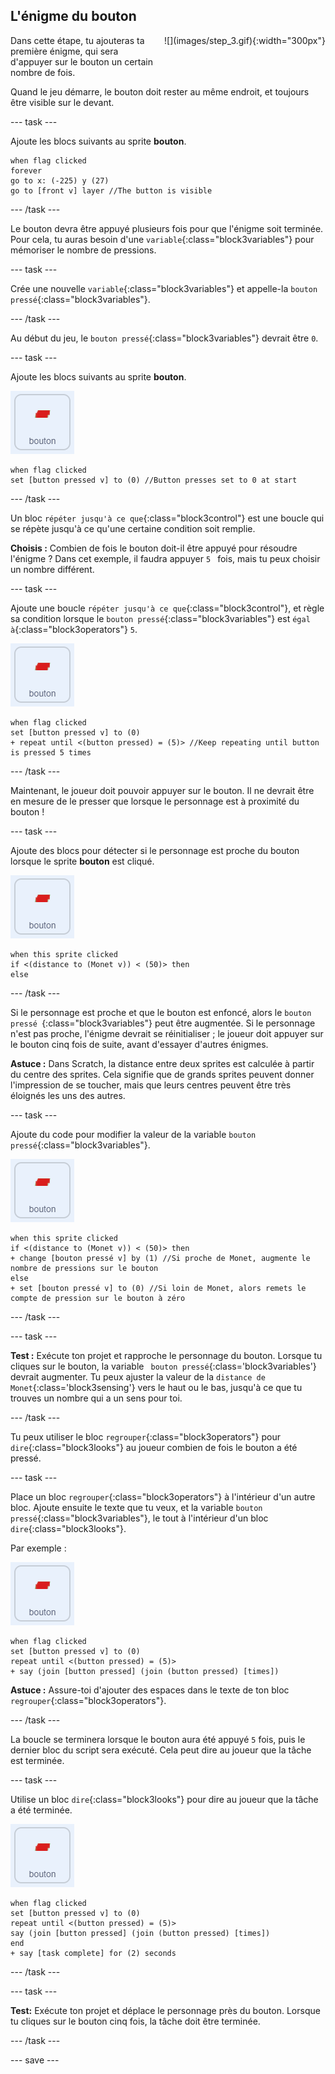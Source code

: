 ## L'énigme du bouton

<div style="display: flex; flex-wrap: wrap">
<div style="flex-basis: 200px; flex-grow: 1; margin-right: 15px;">
Dans cette étape, tu ajouteras ta première énigme, qui sera d'appuyer sur le bouton un certain nombre de fois.
</div>
<div>
![](images/step_3.gif){:width="300px"}
</div>
</div>

Quand le jeu démarre, le bouton doit rester au même endroit, et toujours être visible sur le devant.

--- task ---

Ajoute les blocs suivants au sprite **bouton**.

```blocks3
when flag clicked
forever
go to x: (-225) y (27)
go to [front v] layer //The button is visible
```

--- /task ---

Le bouton devra être appuyé plusieurs fois pour que l'énigme soit terminée. Pour cela, tu auras besoin d'une `variable`{:class="block3variables"} pour mémoriser le nombre de pressions.

--- task ---

Crée une nouvelle `variable`{:class="block3variables"} et appelle-la `bouton pressé`{:class="block3variables"}.

--- /task ---

Au début du jeu, le `bouton pressé`{:class="block3variables"} devrait être `0`.

--- task ---

Ajoute les blocs suivants au sprite **bouton**.

![Le sprite bouton.](images/button-sprite.png)

```blocks3
when flag clicked
set [button pressed v] to (0) //Button presses set to 0 at start
```

--- /task ---

Un bloc `répéter jusqu'à ce que`{:class="block3control"} est une boucle qui se répète jusqu'à ce qu'une certaine condition soit remplie.

**Choisis :** Combien de fois le bouton doit-il être appuyé pour résoudre l'énigme ? Dans cet exemple, il faudra appuyer `5 ` fois, mais tu peux choisir un nombre différent.

--- task ---

Ajoute une boucle `répéter jusqu'à ce que`{:class="block3control"}, et règle sa condition lorsque le `bouton pressé`{:class="block3variables"} est `égal à`{:class="block3operators"} `5`.

![Le sprite bouton.](images/button-sprite.png)

```blocks3
when flag clicked
set [button pressed v] to (0)
+ repeat until <(button pressed) = (5)> //Keep repeating until button is pressed 5 times
```

--- /task ---

Maintenant, le joueur doit pouvoir appuyer sur le bouton. Il ne devrait être en mesure de le presser que lorsque le personnage est à proximité du bouton !

--- task ---

Ajoute des blocs pour détecter si le personnage est proche du bouton lorsque le sprite **bouton** est cliqué.

![Le sprite bouton.](images/button-sprite.png)

```blocks3
when this sprite clicked
if <(distance to (Monet v)) < (50)> then
else
```

--- /task ---

Si le personnage est proche et que le bouton est enfoncé, alors le `bouton pressé `{:class="block3variables"} peut être augmentée. Si le personnage n'est pas proche, l'énigme devrait se réinitialiser ; le joueur doit appuyer sur le bouton cinq fois de suite, avant d'essayer d'autres énigmes.

**Astuce :** Dans Scratch, la distance entre deux sprites est calculée à partir du centre des sprites. Cela signifie que de grands sprites peuvent donner l'impression de se toucher, mais que leurs centres peuvent être très éloignés les uns des autres.

--- task ---

Ajoute du code pour modifier la valeur de la variable `bouton pressé`{:class="block3variables"}.

![Le sprite bouton.](images/button-sprite.png)

```blocks3
when this sprite clicked
if <(distance to (Monet v)) < (50)> then
+ change [bouton pressé v] by (1) //Si proche de Monet, augmente le nombre de pressions sur le bouton
else
+ set [bouton pressé v] to (0) //Si loin de Monet, alors remets le compte de pression sur le bouton à zéro
```

--- /task ---

--- task ---

**Test :** Exécute ton projet et rapproche le personnage du bouton. Lorsque tu cliques sur le bouton, la variable ` bouton pressé`{:class='block3variables'} devrait augmenter. Tu peux ajuster la valeur de la `distance de Monet`{:class='block3sensing'} vers le haut ou le bas, jusqu'à ce que tu trouves un nombre qui a un sens pour toi.

--- /task ---

Tu peux utiliser le bloc `regrouper`{:class="block3operators"} pour `dire`{:class="block3looks"} au joueur combien de fois le bouton a été pressé.

--- task ---

Place un bloc `regrouper`{:class="block3operators"} à l'intérieur d'un autre bloc. Ajoute ensuite le texte que tu veux, et la variable `bouton pressé`{:class="block3variables"}, le tout à l'intérieur d'un bloc `dire`{:class="block3looks"}.

Par exemple :

![Le sprite bouton.](images/button-sprite.png)

```blocks3
when flag clicked
set [button pressed v] to (0)
repeat until <(button pressed) = (5)> 
+ say (join [button pressed] (join (button pressed) [times])
```

**Astuce :** Assure-toi d'ajouter des espaces dans le texte de ton bloc `regrouper`{:class="block3operators"}.

--- /task ---

La boucle se terminera lorsque le bouton aura été appuyé `5` fois, puis le dernier bloc du script sera exécuté. Cela peut dire au joueur que la tâche est terminée.

--- task ---

Utilise un bloc `dire`{:class="block3looks"} pour dire au joueur que la tâche a été terminée.

![Le sprite bouton.](images/button-sprite.png)

```blocks3
when flag clicked
set [button pressed v] to (0)
repeat until <(button pressed) = (5)>
say (join [button pressed] (join (button pressed) [times])
end
+ say [task complete] for (2) seconds
```

--- /task ---



--- task ---

**Test:** Exécute ton projet et déplace le personnage près du bouton. Lorsque tu cliques sur le bouton cinq fois, la tâche doit être terminée.

--- /task ---

--- save ---

